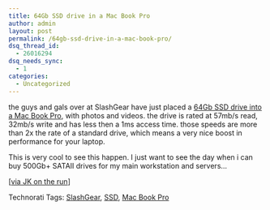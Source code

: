 ```yaml
---
title: 64Gb SSD drive in a Mac Book Pro
author: admin
layout: post
permalink: /64gb-ssd-drive-in-a-mac-book-pro/
dsq_thread_id:
  - 26016294
dsq_needs_sync:
  - 1
categories:
  - Uncategorized
---
```

the guys and gals over at SlashGear have just placed a [64Gb SSD drive into a Mac Book Pro][1], with photos and videos. the drive is rated at 57mb/s read, 32mb/s write and has less then a 1ms access time. those speeds are more than 2x the rate of a standard drive, which means a very nice boost in performance for your laptop. 

This is very cool to see this happen. I just want to see the day when i can buy 500Gb+ SATAII drives for my main workstation and servers&#8230;

[[via JK on the run][2]]

<div class="wlWriterSmartContent" id="scid:0767317B-992E-4b12-91E0-4F059A8CECA8:09db21e9-33dc-4b80-a976-5973c16e28b0" style="padding-right: 0px; display: inline; padding-left: 0px; padding-bottom: 0px; margin: 0px; padding-top: 0px">
  Technorati Tags: <a href="http://technorati.com/tags/SlashGear" rel="tag">SlashGear</a>, <a href="http://technorati.com/tags/SSD" rel="tag">SSD</a>, <a href="http://technorati.com/tags/Mac%20Book%20Pro" rel="tag">Mac Book Pro</a>
</div></p>

 [1]: http://www.slashgear.com/slashgear-exclusive-look-at-the-samsung-64gb-ssd-in-macbook-pro-098426.php
 [2]: http://jkontherun.blogs.com/jkontherun/2007/11/64-gb-ssd-in-a-.html